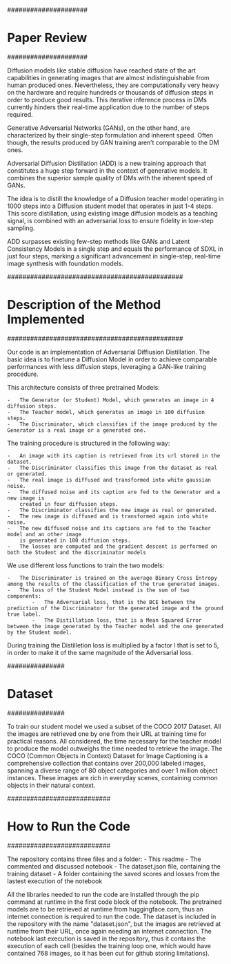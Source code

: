 #####################
#	Paper Review    #
#####################

Diffusion models like stable diffusion have reached state of the art capabilities in generating images that are almost indistinguishable from human produced ones. Nevertheless, they are computationally very heavy on the hardware and require hundreds or thousands of diffusion steps in order to produce good results. This iterative inference process in DMs currently hinders their real-time application due to the number of steps required.

Generative Adversarial Networks (GANs), on the other hand, are characterized by their single-step formulation and inherent speed. Often though, the results produced by GAN training aren’t comparable to the DM ones.

Adversarial Diffusion Distillation (ADD) is a new training approach that constitutes a huge step forward in the context of generative models. It combines the superior sample quality of DMs with the inherent speed of GANs.

The idea is to distill the knowledge of a Diffusion teacher model operating in 1000 steps into a Diffusion student model that operates in just 1-4 steps. This score distillation, using existing image diffusion models as a teaching signal, is combined with an adversarial loss to ensure fidelity in low-step sampling.

ADD surpasses existing few-step methods like GANs and Latent Consistency Models in a single step and equals the performance of SDXL in just four steps, marking a significant advancement in single-step, real-time image synthesis with foundation models.


##############################################
#	Description of the Method Implemented    #
##############################################


Our code is an implementation of Adversarial Diffiusion Distillation. The basic idea is to finetune a Diffusion Model in order to achieve comparable performances with less diffusion steps, leveraging a GAN-like training procedure.


This architecture consists of three pretrained Models:

	-	The Generator (or Student) Model, which generates an image in 4 diffusion steps.
	-	The Teacher model, which generates an image in 100 diffusion steps.
	-	The Discriminator, which classifies if the image produced by the Generator is a real image or a generated one.
	
The training procedure is structured in the following way:

	-	An image with its caption is retrieved from its url stored in the dataset. 
	-	The Discriminator classifies this image from the dataset as real or generated.
	-	The real image is diffused and transformed into white gaussian noise.
	-	The diffused noise and its caption are fed to the Generator and a new image is
		created in four diffusion steps.
	-	The Discriminator classifies the new image as real or generated.
	-	The new image is diffused and is transformed again into white noise.
	-	The new diffused noise and its captions are fed to the Teacher model and an other image
		is generated in 100 diffusion steps.
	-	The losses are computed and the gradient descent is performed on both the Student and the discriminator models
		
We use different loss functions to train the two models:

	-	The Discriminator is trained on the average Binary Cross Entropy among the results of the classification of the true generated images.
	-	The loss of the Student Model instead is the sum of two components:
			-	The Adversarial loss, that is the BCE between the prediction of the Discriminator for the generated image and the ground true label.
			-	The Distillation loss, that is a Mean Squared Error between the image generated by the Teacher model and the one generated by the Student model.
				
During training the Distilletion loss is multiplied by a factor l that is set to 5, in order to make it of the same magnitude of the Adversarial loss.


###############
#	Dataset   #
###############

To train our student model we used a subset of the COCO 2017 Dataset. All the images are retrieved one by one from their URL at training time for practical reasons. All considered, the time necessary for the teacher model to produce the model outweighs the time needed to retrieve the image.
The COCO (Common Objects in Context) Dataset for Image Captioning is a comprehensive collection that contains over 200,000 labeled images, spanning a diverse range of 80 object categories and over 1 million object instances. These images are rich in everyday scenes, containing common objects in their natural context.


###########################
#	How to Run the Code   #
###########################

The repository contains three files and a folder: 
	-	This readme
	-	The commented and discussed notebook
	-	The dataset.json file, containing the training dataset
	-	A folder containing the saved scores and losses from the lastest execution of the notebook


All the libraries needed to run the code are installed through the pip command at runtime in the first code block of the notebook.
The pretrained models are to be retrieved at runtime from huggingface.com, thus an internet connection is required to run the code.
The dataset is included in the repository with the name "dataset.json", but the images are retrieved at runtime from their URL, once again needing an internet connection.
The notebook last execution is saved in the repository, thus it contains the execution of each cell (besides the training loop one,
which would have contained 768 images, so it has been cut for github storing limitations).



		
